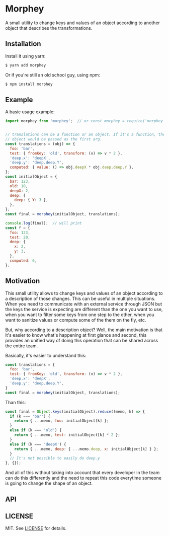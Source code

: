 # Morphey

A small utility to change keys and values of an object according to another object that describes the transformations.


## Installation

Install it using yarn:

```bash
$ yarn add morphey
```

Or if you're still an old school guy, using npm:

```bash
$ npm install morphey
```


## Example

A basic usage example:

```js
import morphey from 'morphey';  // or const morphey = require('morphey');


// translations can be a function or an object. If it's a function, the original
// object would be passed as the first arg.
const translations = (obj) => {
  foo: 'bar',
  test: { fromKey: 'old', transform: (v) => v * 2 },
  'deep.x': 'deepX',
  'deep.y': 'deep.deep.Y',
  computed: { value: () => obj.deepX * obj.deep.deep.Y },
};
const initialObject = {
  bar: 123,
  old: 10,
  deepX: 2,
  deep: {
    deep: { Y: 3 },
  },
};
const final = morphey(initialObject, translations);

console.log(final);  // will print
const f = {
  foo: 123,
  test: 20,
  deep: {
    x: 2,
    y: 3,
  },
  computed: 6,
};
```


## Motivation

This small utility allows to change keys and values of an object according to a description of those changes. This can be useful
in multiple situations. When you need to communicate with an external service through JSON but the keys the service is expecting are
different than the one you want to use, when you want to filter some keys from one step to the other, when you want to sanitize
values or compute some of the them on the fly, etc.

But, why according to a description object? Well, the main motivation is that it's easier to know what's happening
at first glance and second, this provides an unified way of doing this operation that can be shared across the entire team.

Basically, it's easier to understand this:

```js
const translations = {
  foo: 'bar',
  test: { fromKey: 'old', transform: (v) => v * 2 },
  'deep.x': 'deepX',
  'deep.y': 'deep.deep.Y',
}
const final = morphey(initialObject, translations);
```

Than this:

```js
const final = Object.keys(initialObject).reduce((memo, k) => {
  if (k === 'bar') {
    return { ...memo, foo: initialObject[k] };
  }
  else if (k === 'old') {
    return { ...memo, test: initialObject[k] * 2 };
  }
  else if (k === 'deepX') {
    return { ...memo, deep: { ...memo.deep, x: initialObject[k] } };
  }
  // It's not possible to easily do deep.y
}, {});
```

And all of this without taking into account that every developer in the team can do this differently and the need to repeat this
code everytime someone is going to change the shape of an object.


## API


## LICENSE

MIT. See [LICENSE](LICENSE) for details.
